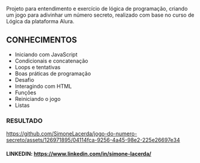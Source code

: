 Projeto para entendimento e exercício de lógica de programação, criando um jogo para adivinhar um número secreto, realizado com base no curso de Lógica da plataforma Alura.

## CONHECIMENTOS

- Iniciando com JavaScript
- Condicionais e concatenação
- Loops e tentativas
- Boas práticas de programação
- Desafio
- Interagindo com HTML
- Funções
- Reiniciando o jogo
- Listas

### RESULTADO

https://github.com/SimoneLacerda/jogo-do-numero-secreto/assets/126971895/04114fca-9256-4a45-98e2-225e26697e34

#### LINKEDIN: https://www.linkedin.com/in/simone-lacerda/
